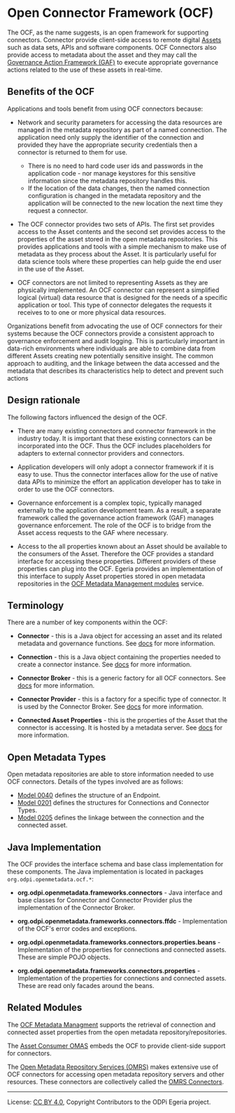 <!-- SPDX-License-Identifier: CC-BY-4.0 -->
<!-- Copyright Contributors to the ODPi Egeria project. -->


# Open Connector Framework (OCF)

The OCF, as the name suggests, is an open framework for supporting connectors.
Connector provide client-side access to remote digital [Assets](../../../open-metadata-implementation/access-services/docs/concepts/assets)
such as data sets, APIs and software components.
OCF Connectors also provide access to metadata about the asset and they may call
the [Governance Action Framework (GAF)](../governance-action-framework) to execute
appropriate governance actions related to the use of these assets
in real-time.

## Benefits of the OCF

Applications and tools benefit from using OCF connectors because:

* Network and security parameters for accessing the data resources are managed in the metadata repository as part of a named connection.
The application need only supply the identifier of the connection and provided they have the appropriate security credentials then a connector is returned to them for use. 
 
  * There is no need to hard code user ids and passwords in the application code - nor manage keystores for this sensitive information since the metadata repository handles this.
  * If the location of the data changes, then the named connection configuration is changed in the metadata repository and the application will be connected to the new location the next time they request a connector.

* The OCF connector provides two sets of APIs.  The first set provides access to the Asset contents and the second set provides access to the properties of the asset stored in the open metadata repositories.
This provides applications and tools with a simple mechanism to make use of metadata as they process about the Asset.
It is particularly useful for data science tools where these properties can help guide the end user in the use of the Asset.

* OCF connectors are not limited to representing Assets as they are physically implemented.
An OCF connector can represent a simplified logical (virtual) data resource that is designed for the needs of a specific application or tool.
This type of connector delegates the requests it receives to to one or more physical data resources.  

Organizations benefit from advocating the use of OCF connectors for their systems because the OCF
connectors provide a consistent approach to governance enforcement and audit logging.
This is particularly important in data-rich environments where individuals are able to combine data
from different Assets creating new potentially sensitive insight.
The common approach to auditing, and the linkage between the data accessed and the metadata that describes its characteristics help to detect and prevent such actions

## Design rationale

The following factors influenced the design of the OCF.

* There are many existing connectors and connector framework in the industry today.
It is important that these existing connectors can be incorporated into the OCF.
Thus the OCF includes placeholders for adapters to external connector providers and connectors.

* Application developers will only adopt a connector framework if it is easy to use.
Thus the connector interfaces allow for the use of native data APIs to minimize the effort an application developer
has to take in order to use the OCF connectors.

* Governance enforcement is a complex topic, typically managed externally to the application development team.
As a result, a separate framework called the governance action framework (GAF) manages governance enforcement.
The role of the OCF is to bridge from the Asset access requests to the GAF where necessary.

* Access to the all properties known about an Asset should be available to the consumers of the Asset.
Therefore the OCF provides a standard interface for accessing these properties.
Different providers of these properties can plug into the OCF.
Egeria provides an implementation of this interface to supply Asset properties stored in open metadata repositories
in the [OCF Metadata Management modules](../../common-services/ocf-metadata-management) service.


## Terminology

There are a number of key components within the OCF:

* **Connector** -  this is a Java object for accessing an asset and its
related metadata and governance functions. See [docs](docs/concepts/connector.md) for more information.

* **Connection** - this is a Java object containing the properties needed to
create a connector instance. See [docs](docs/concepts/connection.md) for more information.

* **Connector Broker** - this is a generic factory for all OCF connectors.
See [docs](docs/concepts/connector-broker.md) for more information.

* **Connector Provider** - this is a factory for a specific type of connector.
It is used by the Connector Broker. See [docs](docs/concepts/connector-provider.md) for more information.

* **Connected Asset Properties** - this is the properties of the Asset that the connector is accessing.
It is hosted by a metadata server.  See [docs](docs/concepts/connected-asset-properties.md) for more information.


## Open Metadata Types

Open metadata repositories are able to store information needed to use OCF connectors.  Details of the types involved are as follows:

* [Model 0040](../../../open-metadata-publication/website/open-metadata-types/0040-Software-Servers.png) defines the structure of an Endpoint.
* [Model 0201](../../../open-metadata-publication/website/open-metadata-types/0201-Connectors-and-Connections.png) defines the structures for Connections and Connector Types.
* [Model 0205](../../../open-metadata-publication/website/open-metadata-types/0205-Connection-Linkage.png) defines the linkage between the connection and the connected asset.

## Java Implementation

The OCF provides the interface schema and base class implementation for these components.
The Java implementation is located in packages `org.odpi.openmetadata.ocf.*`:

* **org.odpi.openmetadata.frameworks.connectors** - Java interface and base classes for Connector and Connector Provider
plus the implementation of the Connector Broker.

* **org.odpi.openmetadata.frameworks.connectors.ffdc** - Implementation of the OCF's error codes and exceptions.

* **org.odpi.openmetadata.frameworks.connectors.properties.beans** - Implementation of the properties for connections and connected assets.
These are simple POJO objects.

* **org.odpi.openmetadata.frameworks.connectors.properties** - Implementation of the properties for connections and connected assets.
These are read only facades around the beans.

## Related Modules

The [OCF Metadata Managment](../../common-services/ocf-metadata-management) supports the retrieval
of connection and connected asset properties from the open metadata
repository/repositories.

The [Asset Consumer OMAS](../../access-services/asset-consumer) embeds the OCF to provide
client-side support for connectors.

The [Open Metadata Repository Services (OMRS)](../../repository-services)
makes extensive use of OCF connectors for accessing open metadata repository servers and other resources.
These connectors are collectively called the [OMRS Connectors](../../repository-services/docs/component-descriptions/connectors).



----
License: [CC BY 4.0](https://creativecommons.org/licenses/by/4.0/),
Copyright Contributors to the ODPi Egeria project.